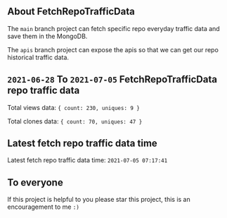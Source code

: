 ## About FetchRepoTrafficData

The `main` branch project can fetch specific repo everyday traffic data and save them in the MongoDB.

The `apis` branch project can expose the apis so that we can get our repo historical traffic data.

## `2021-06-28` To `2021-07-05` FetchRepoTrafficData repo traffic data

Total views data: `{ count: 230, uniques: 9 }`

Total clones data: `{ count: 70, uniques: 47 }`

## Latest fetch repo traffic data time

Latest fetch repo traffic data time: `2021-07-05 07:17:41`

## To everyone

If this project is helpful to you please star this project, this is an encouragement to me `:)`



